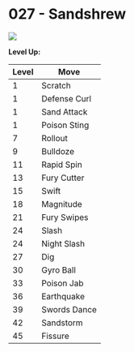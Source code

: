 # 027 - Sandshrew
![][027]

**Level Up:**

Level | Move
---   | ---
  1   | Scratch
  1   | Defense Curl
  1   | Sand Attack
  1   | Poison Sting
  7   | Rollout
  9   | Bulldoze
 11   | Rapid Spin
 13   | Fury Cutter
 15   | Swift
 18   | Magnitude
 21   | Fury Swipes
 24   | Slash
 24   | Night Slash
 27   | Dig
 30   | Gyro Ball
 33   | Poison Jab
 36   | Earthquake
 39   | Swords Dance
 42   | Sandstorm
 45   | Fissure



[027]: /img/pokemon/027.png
